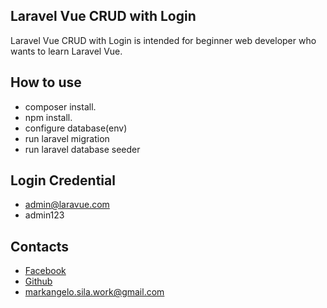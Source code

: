 
## Laravel Vue CRUD with Login

 Laravel Vue CRUD with Login is intended for beginner web developer who wants to learn Laravel Vue.

## How to use

- composer install.
- npm install.
- configure database(env)
- run laravel migration
- run laravel database seeder

## Login Credential

- admin@laravue.com
- admin123

## Contacts

- [Facebook](https://www.facebook.com/GeloSila)
- [Github](https://github.com/Mark-AS-Dev/laravue)
- markangelo.sila.work@gmail.com

